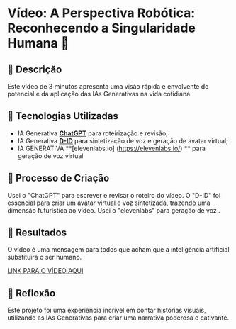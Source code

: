 # Vídeo: A Perspectiva Robótica: Reconhecendo a Singularidade Humana 🎥

## 📒 Descrição
Este vídeo de 3 minutos apresenta uma visão rápida e envolvente do potencial e da aplicação das IAs Generativas na vida cotidiana.

## 🤖 Tecnologias Utilizadas
- IA Generativa **[ChatGPT](https://chat.openai.com)** para roteirização e revisão;
- IA Generativa **[D-ID](https://www.d-id.com)** para sintetização de voz e geração de avatar virtual;
- IA GENERATIVA **[elevenlabs.io] (https://elevenlabs.io/) ** para geração de voz virtual

## 🧐 Processo de Criação
Usei o "ChatGPT" para escrever e revisar o roteiro do vídeo. O "D-ID" foi essencial para criar um avatar virtual e voz sintetizada, trazendo uma dimensão futurística ao vídeo. Usei o "elevenlabs" para geração de voz .

## 🚀 Resultados
O vídeo é uma mensagem para todos que acham que a inteligência artificial substituirá o ser humano.

[LINK PARA O VÍDEO AQUI]()

## 💭 Reflexão
Este projeto foi uma experiência incrível em contar histórias visuais, utilizando as IAs Generativas para criar uma narrativa poderosa e cativante.
